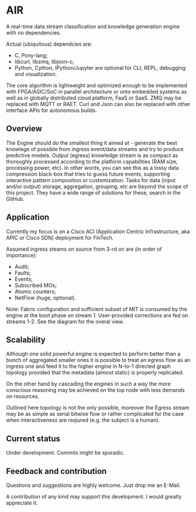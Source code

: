 # AIR

A real-time data stream classification and knowledge generation engine with no dependencies.

Actual (ubiquitous) dependcies are:
- C, Pony-lang;
- libcurl, libzmq, libjson-c;
- Python, Cython, IPython/Jupyter are optional for CLI, REPL, debugging and visualization.

The core algorithm is lightweight and optimized enough to be implemented with FPGA/ASIC/SoC in parallel architecture or onto embedded systems as well as in globally distributed cloud platform, FaaS or SaaS.
ZMQ may be replaced with MQTT or RAET. Curl and Json can also be replaced with other interface APIs for autonomous builds.

## Overview

The Engine should do the smallest thing it aimed at - generate the best knowlege of possible from ingress event/data streams and try to produce predictive models.
Output (egress) knowledge stream is as compact as thoroughly processed according to the platform capabilities (RAM size, processing power, etc). In other words, you can see this as a lossy data compression black-box that tries to guess future events, supporting interactive pattern composition or customization.
Tasks for data (input and/or output) storage, aggregation, grouping, etc are beyond the scope of this project. They have a wide range of solutions for these, search in the GitHub.

## Application

Currently my focus is on a Cisco ACI (Application Centric Infrastructure, aka APIC or Cisco SDN) deployment for FinTech.

Assumed ingress steams on source from 3-rd on are (in order of importance):
- Audit;
- Faults;
- Events;
- Subscribed MOs;
- Atomic counters;
- NetFlow (huge, optional).

Note:
  Fabric configuration and sufficient subset of MIT is consumed by the engine at the boot phase on stream 1. User-provided corrections are fed on streams 1-2. See the diagram for the overal view.

## Scalability

Although one solid powerful engine is expected to perform better than a bunch of aggregated smaller ones it is possible to treat an egress flow as an ingress one and feed it to the higher engine in N-to-1 directed graph topology provided that the metadata (almost static) is properly replicated.

On the other hand by cascading the engines in such a way the more conscious reasoning may be achieved on the top node with less demands on resources.

Outlined here topology is not the only possible, moreover the Egress stream may be as simple as serial bitwise flow or rather complicated for the case when interactiveness are reqiured (e.g. the subject is a human).

## Current status

Under development.
Commits might be sporadic.

## Feedback and contribution

Questions and suggestions are highly welcome. Just drop me an E-Mail.

A contribution of any kind may support this development. I would greatly appreciate it.
